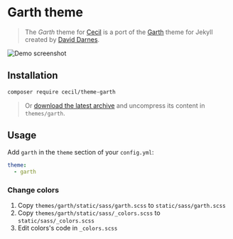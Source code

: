 # Garth theme

> The _Garth_ theme for [Cecil](https://cecil.app) is a port of the [Garth](https://github.com/daviddarnes/garth) theme for Jekyll created by [David Darnes](https://github.com/daviddarnes).

![Demo screenshot](https://raw.githubusercontent.com/daviddarnes/garth/master/screenshot.png)

## Installation

```bash
composer require cecil/theme-garth
```

> Or [download the latest archive](https://github.com/Cecilapp/theme-garth/releases/latest/) and uncompress its content in `themes/garth`.

## Usage

Add `garth` in the `theme` section of your `config.yml`:

```yaml
theme:
  - garth
```

### Change colors

1. Copy `themes/garth/static/sass/garth.scss` to `static/sass/garth.scss`
2. Copy `themes/garth/static/sass/_colors.scss` to `static/sass/_colors.scss`
3. Edit colors's code in `_colors.scss`
